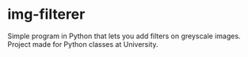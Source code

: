 # img-filterer
Simple program in Python that lets you add filters on greyscale images. Project made for Python classes at University.
